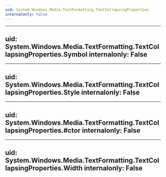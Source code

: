 ```yaml
---
uid: System.Windows.Media.TextFormatting.TextCollapsingProperties
internalonly: False
---
```


---
uid: System.Windows.Media.TextFormatting.TextCollapsingProperties.Symbol
internalonly: False
---

---
uid: System.Windows.Media.TextFormatting.TextCollapsingProperties.Style
internalonly: False
---

---
uid: System.Windows.Media.TextFormatting.TextCollapsingProperties.#ctor
internalonly: False
---

---
uid: System.Windows.Media.TextFormatting.TextCollapsingProperties.Width
internalonly: False
---
